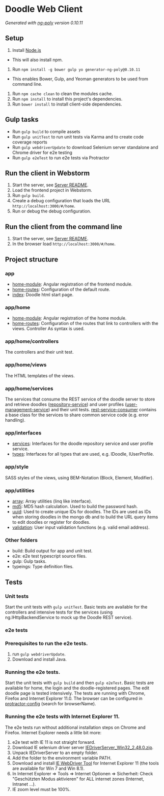 # Doodle Web Client

*Generated with [ng-poly](https://github.com/dustinspecker/generator-ng-poly/tree/v0.10.11) version 0.10.11*

## Setup

1. Install [Node.js](http://nodejs.org/)
 - This will also install npm.
1. Run `npm install -g bower gulp yo generator-ng-poly@0.10.11`
 - This enables Bower, Gulp, and Yeoman generators to be used from command line.
1. Run `npm cache clean` to clean the modules cache.
1. Run `npm install` to install this project's dependencies.
1. Run `bower install` to install client-side dependencies.

## Gulp tasks

- Run `gulp build` to compile assets
- Run `gulp unitTest` to run unit tests via Karma and to create code coverage reports
- Run `gulp webdriverUpdate` to download Selenium server standalone and Chrome driver for e2e testing
- Run `gulp e2eTest` to run e2e tests via Protractor
 
## Run the client in Webstorm
 
 1. Start the server, see [Server README](../server/README.md).
 1. Load the frontend project in Webstorm.
 1. Run `gulp build`.
 1. Create a debug configuration that loads the URL `http://localhost:3000/#/home`.
 1. Run or debug the debug configuration.
 
## Run the client from the command line

 1. Start the server, see [Server README](../server/README.md).
 1. In the browser load `http://localhost:3000/#/home`.
 
## Project structure

### app
- [home-module](app/app-module.ts): Angular registration of the frontend module.
- [home-routes](app/app-routes.ts): Configuration of the default route.
- [index](app/index.html): Doodle html start page.

### app/home
- [home-module](app/home/home-module.ts): Angular registration of the home module.
- [home-routes](app/home/home-routes.ts): Configuration of the routes that link to controllers with the views. Controller As syntax is  used.

### app/home/controllers
The controllers and their unit test.

### app/home/views
The HTML templates of the views.

### app/home/services
The services that consume the REST service of the doodle server to store and retrieve doodles ([repository-service](app/home/services/repository-service.ts)) and 
user profiles ([user-management-service](app/home/services/user-management-service.ts)) and their unit tests. [rest-service-consumer](app/home/services/z_rest-service-consumer.ts) contains 
a base class for the services to share common service code (e.g. error handling).

### app/interfaces
- [services](app/interfaces/services.ts): Interfaces for the doodle repository service and user profile service.
- [types](app/interfaces/services.ts): Interfaces for all types that are used, e.g. IDoodle, IUserProfile.

### app/style

SASS styles of the views, using BEM-Notation (Block, Element, Modifier).


### app/utilities
- [array](app/utilities/array.ts): Array utilities (linq like interface).
- [md5](app/utilities/md5.ts): MD5 hash calculation. Used to build the password hash.
- [uuid](app/utilities/uuid.ts): Used to create unique IDs for doodles. The IDs are used as IDs when storing doodles in the mongo db
 and to build the URL query items to edit doodles or register for doodles.
- [validation](app/utilities/validation.ts): User input validation functions (e.g. valid email address). 

### Other folders
- build: Build output for app and unit test.
- e2e: e2e test typescript source files.
- gulp: Gulp tasks.
- typeings: Type definition files.

## Tests
### Unit tests
Start the unit tests with `gulp unitTest`. Basic tests are available for the controllers and intensive tests for the services (using ng.IHttpBackendService 
to mock up the Doodle REST service).
### e2e tests
### Prerequisites to run the e2e tests. 
1. run `gulp webdriverUpdate`.
2. Download and install Java.

### Running the e2e tests.
Start the unit tests with `gulp build` and then `gulp e2eTest`. Basic tests are available for home, the login and the doodle-registered pages. The 
edit doodle page is tested intensively. The tests are running with Chrome, Firefox and Internet Explorer 11.0. The browser can be 
configured in [protractor-config](protractor.config.js) (search for browserName).

### Running the e2e tests with Internet Explorer 11.

The e2e tests run without additional installation steps on Chrome and Firefox. Internet Explorer needs a little bit more:

1. e2e test with IE 11 is not straight forward.
1. Download IE selenium driver server [IEDriverServer_Win32_2.48.0.zip](https://selenium-release.storage.googleapis.com/index.html?path=2.48/).
1. Unpack IEDriverServer to an empty folder.
1. Add the folder to the environment variable PATH.
1. Download and install [IE WebDriver Tool](http://www.microsoft.com/en-sg/download/details.aspx?id=44069&e6b34bbe-475b-1abd-2c51-b5034bcdd6d2=True&751be11f-ede8-5a0c-058c-2ee190a24fa6=True&a03ffa40-ca8b-4f73-0358-c191d75a7468=True&NavToggle=True) for Internet Explorer 11 (the tools are available for Win 7 and Win 8.1).
1. In Internet Explorer => Tools => Internet Optionen => Sicherheit: Check "Geschützten Modus aktivieren" for ALL internet zones (Internet, Intranet ...).
1. IE zoom level must be 100%.
